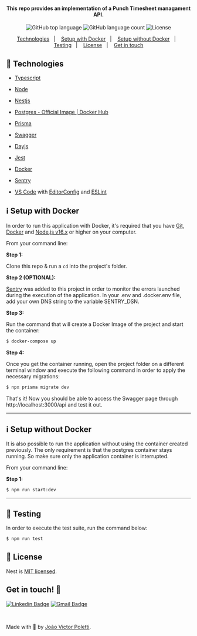 <h4 align="center">
  This repo provides an implementation of a Punch Timesheet managament API.
</h4>
<p align="center">
  <img alt="GitHub top language" src="https://img.shields.io/github/languages/top/joao96/desafio-ilia?style=flat-square">
  <img alt="GitHub language count" src="https://img.shields.io/github/languages/count/joao96/desafio-ilia?style=flat-square">
  <img alt="License" src="https://img.shields.io/github/license/joao96/desafio-ilia?style=flat-square">
</p>

<p align="center">
  <a href="#checkered_flag-technologies">Technologies</a>&nbsp;&nbsp;&nbsp;|&nbsp;&nbsp;&nbsp;
  <a href="#information_source-setup-with-docker">Setup with Docker</a>&nbsp;&nbsp;&nbsp;|&nbsp;&nbsp;&nbsp;
    <a href="#information_source-setup-without-docker">Setup without Docker</a>&nbsp;&nbsp;&nbsp;|&nbsp;&nbsp;&nbsp;
  <a href="#test_tube-testing">Testing</a>&nbsp;&nbsp;&nbsp;|&nbsp;&nbsp;&nbsp;
  <a href="#page_facing_up-license">License</a>&nbsp;&nbsp;&nbsp;|&nbsp;&nbsp;&nbsp;
  <a href="#get-in-touch-monocle_face">Get in touch</a>
</p>


## :checkered_flag: Technologies

- [Typescript](https://www.typescriptlang.org/)
- [Node](https://nodejs.org/en/)
- [Nestjs](https://nestjs.com/)
- [Postgres - Official Image | Docker Hub](https://hub.docker.com/_/postgres)
- [Prisma](https://www.prisma.io/)
- [Swagger](https://swagger.io/specification/)
- [Dayjs](https://day.js.org/)
- [Jest](https://jestjs.io/)
- [Docker](https://www.docker.com/)
- [Sentry](https://sentry.io/welcome/)

- [VS Code][vc] with [EditorConfig][vceditconfig] and [ESLint][vceslint]

## :information_source: Setup with Docker

In order to run this application with Docker, it's required that you have [Git], [Docker] and [Node.js v16.x][nodejs] or higher on your computer. 

From your command line:

**Step 1:** 

Clone this repo & run a `cd` into the project's folder.

**Step 2 (OPTIONAL):** 

[Sentry](https://sentry.io/welcome/) was added to this project in order to monitor the errors launched during the execution of the application. 
In your .env and .docker.env file, add your own DNS string to the variable SENTRY_DSN.

**Step 3:** 

Run the command that will create a Docker Image of the project and start the container:

```bash
$ docker-compose up
```

**Step 4:** 

Once you get the container running, open the project folder on a different terminal window and execute the following command in order to apply the necessary migrations:

```bash
$ npx prisma migrate dev
```

That's it! 
Now you should be able to access the Swagger page through http://localhost:3000/api and test it out.

--------

## :information_source: Setup without Docker

It is also possible to run the application without using the container created previously. The only requirement is that the postgres container stays running. So make sure only the application container is interrupted.

From your command line:

**Step 1:** 

```bash
$ npm run start:dev
```
---------

## :test_tube: Testing

In order to execute the test suite, run the command below:

```bash
$ npm run test
```

## :page_facing_up: License

Nest is [MIT licensed](LICENSE).


## Get in touch! :monocle_face:

[![Linkedin Badge](https://img.shields.io/badge/-João%20Victor%20Poletti-0e76a8?style=flat-square&logo=Linkedin&logoColor=white&link=https://www.linkedin.com/in/jvpoletti/)](https://www.linkedin.com/in/jvpoletti/)
[![Gmail Badge](https://img.shields.io/badge/-jvpoletti@gmail.com-ff512f?style=flat-square&logo=Gmail&logoColor=white&link=mailto:jvpoletti@gmail.com)](mailto:jvpoletti@gmail.com)

<br />

Made with :green_heart: by [João Victor Poletti](https://github.com/joao96).

[nodejs]: https://nodejs.org/
[Git]: https://git-scm.com/
[Docker]: https://www.docker.com/
[npm]: https://www.npmjs.com/
[vc]: https://code.visualstudio.com/
[vceditconfig]: https://marketplace.visualstudio.com/items?itemName=EditorConfig.EditorConfig
[vceslint]: https://marketplace.visualstudio.com/items?itemName=dbaeumer.vscode-eslint
